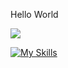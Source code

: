 
Hello World

![](https://komarev.com/ghpvc/?username=thang44hdai&color=green)

[![My Skills](https://skillicons.dev/icons?i=aws,gcp,azure,react,vue,flutter&perline=3)](https://skillicons.dev)

